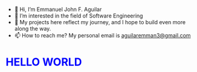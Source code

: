 - 👋 Hi, I’m Emmanuel John F. Aguilar
- 👀 I’m interested in the field of Software Engineering
- 💞️ My projects here reflect my journey, and I hope to build even more along the way.
- 📫 How to reach me? My personal email is aguilaremman3@gmail.com

<!---
aguilaremmanuel/aguilaremmanuel is a ✨ special ✨ repository because its `README.md` (this file) appears on your GitHub profile.
You can click the Preview link to take a look at your changes.
--->

<!DOCTYPE html>
<html lang="en">
<head>
    <meta charset="UTF-8">
    <meta name="viewport" content="width=device-width, initial-scale=1.0">
    <title>Hello World</title>
    <style>
        h1 {
            color: blue;
        }
    </style>
</head>
<body>
    <h1>HELLO WORLD</h1>
</body>
</html>
